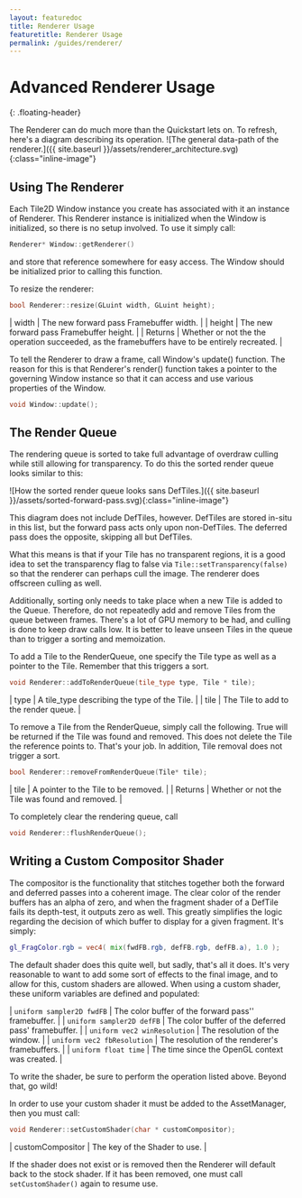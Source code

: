 ```yaml
---
layout: featuredoc
title: Renderer Usage
featuretitle: Renderer Usage
permalink: /guides/renderer/
---
```


Advanced Renderer Usage
=======================
{: .floating-header}

The Renderer can do much more than the Quickstart lets on. To refresh, here's a diagram describing its operation.
![The general data-path of the renderer.]({{ site.baseurl }}/assets/renderer_architecture.svg){:class="inline-image"}

Using The Renderer
------------------
Each Tile2D Window instance you create has associated with it an instance of Renderer. This Renderer instance is
initialized when the Window is initialized, so there is no setup involved. To use it simply call:

```cpp
Renderer* Window::getRenderer()
```

and store that reference somewhere for easy access. The Window should be initialized prior to calling this function.

To resize the renderer:

```cpp
bool Renderer::resize(GLuint width, GLuint height);
```

| width | The new forward pass Framebuffer width. |
| height | The new forward pass Framebuffer height. |
| Returns | Whether or not the the operation succeeded, as the framebuffers have to be entirely recreated. |

To tell the Renderer to draw a frame, call Window's update() function. The reason for this is that
Renderer's render() function takes a pointer to the governing Window instance so that it can access
and use various properties of the Window.

```cpp
void Window::update();
```

The Render Queue
----------------
The rendering queue is sorted to take full advantage of overdraw culling while still allowing
for transparency.
To do this the sorted render queue looks similar to this:

![How the sorted render queue looks sans DefTiles.]({{ site.baseurl }}/assets/sorted-forward-pass.svg){:class="inline-image"}

This diagram does not include DefTiles, however. DefTiles are stored in-situ in this list, but the
forward pass acts only upon non-DefTiles. The deferred pass does the opposite, skipping all but DefTiles.

What this means is that if your Tile has no transparent regions, it is a good idea to set the transparency
flag to false via ```Tile::setTransparency(false)``` so that the renderer can perhaps cull the image.
The renderer does offscreen culling as well.

Additionally, sorting only needs to take place when a new Tile is added to the Queue. Therefore, do not
repeatedly add and remove Tiles from the queue between frames. There's a lot of GPU memory to be had, and
culling is done to keep draw calls low. It is better to leave unseen Tiles in the queue than to trigger
a sorting and memoization.

To add a Tile to the RenderQueue, one specify the Tile type as well as a pointer to the Tile. Remember
that this triggers a sort.

```cpp
void Renderer::addToRenderQueue(tile_type type, Tile * tile);
```

| type | A tile_type describing the type of the Tile. |
| tile | The Tile to add to the render queue. |

To remove a Tile from the RenderQueue, simply call the following. True will be returned if the Tile was
found and removed. This does not delete the Tile the reference points to. That's your job. In addition,
Tile removal does not trigger a sort.

```cpp
bool Renderer::removeFromRenderQueue(Tile* tile);
```

| tile | A pointer to the Tile to be removed. |
| Returns | Whether or not the Tile was found and removed. |

To completely clear the rendering queue, call 

```cpp
void Renderer::flushRenderQueue();
```

Writing a Custom Compositor Shader
----------------------------------
The compositor is the functionality that stitches together both the forward and deferred passes into a
coherent image. The clear color of the render buffers has an alpha of zero, and when the fragment shader
of a DefTile fails its depth-test, it outputs zero as well. This greatly simplifies the logic regarding
the decision of which buffer to display for a given fragment. It's simply:

```glsl
gl_FragColor.rgb = vec4( mix(fwdFB.rgb, defFB.rgb, defFB.a), 1.0 );
```

The default shader does this quite well, but sadly, that's all it does. It's very reasonable to want
to add some sort of effects to the final image, and to allow for this, custom shaders are allowed.
When using a custom shader, these uniform variables are defined and populated:

| ```uniform sampler2D fwdFB``` | The color buffer of the forward pass'' framebuffer. |
| ```uniform sampler2D defFB``` | The color buffer of the deferred pass' framebuffer. |
| ```uniform vec2 winResolution``` | The resolution of the window. |
| ```uniform vec2 fbResolution``` | The resolution of the renderer's framebuffers. |
| ```uniform float time``` | The time since the OpenGL context was created. |

To write the shader, be sure to perform the operation listed above. Beyond that, go wild!

In order to use your custom shader it must be added to the AssetManager, then you must call:

```cpp
void Renderer::setCustomShader(char * customCompositor);
```

| customCompositor | The key of the Shader to use. |

If the shader does not exist or is removed then the Renderer will default back to the stock shader.
If it has been removed, one must call ```setCustomShader()``` again to resume use.